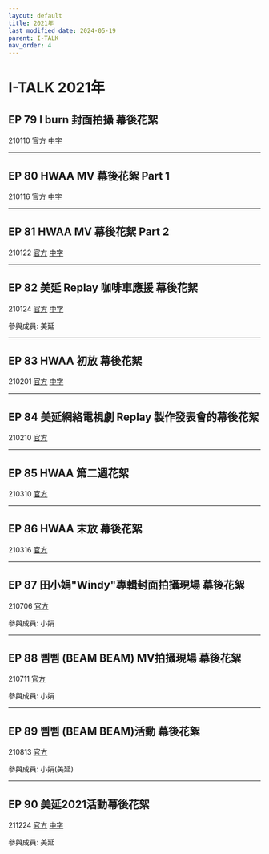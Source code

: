 ```yaml
---
layout: default
title: 2021年
last_modified_date: 2024-05-19
parent: I-TALK
nav_order: 4
---
```


# I-TALK 2021年

## EP 79 I burn 封面拍攝 幕後花絮

210110 [官方](https://www.youtube.com/watch?v=QTaC9QjUlNo) [中字](https://www.bilibili.com/video/BV1sy4y127C1)

---

## EP 80 HWAA MV 幕後花絮 Part 1

210116 [官方](https://www.youtube.com/watch?v=ANhubXC-hSg) [中字](https://www.bilibili.com/video/BV13f4y1k7Yj)

---

## EP 81 HWAA MV 幕後花絮 Part 2

210122 [官方](https://www.youtube.com/watch?v=NtmzLugaJDQ) [中字](https://www.bilibili.com/video/BV1vN411d7vK)

---

## EP 82 美延 Replay 咖啡車應援 幕後花絮

210124 [官方](https://www.youtube.com/watch?v=rQAUm0rJWDE) [中字](https://www.bilibili.com/video/BV1fo4y1o7g7)

參與成員: 美延

---

## EP 83 HWAA 初放 幕後花絮

210201 [官方](https://www.youtube.com/watch?v=HBzPLYWmBEw) [中字](https://www.bilibili.com/video/BV1cy4y1Y7Pe)

---

## EP 84 美延網絡電視劇 Replay 製作發表會的幕後花絮

210210 [官方](https://www.youtube.com/watch?v=PmYtROm07Ac)

---

## EP 85 HWAA 第二週花絮

210310 [官方](https://www.youtube.com/watch?v=MUEo_-WYX-Q)

---

## EP 86 HWAA 末放 幕後花絮

210316 [官方](https://www.youtube.com/watch?v=hhiK2nbnrs4)

---

## EP 87 田小娟"Windy"專輯封面拍攝現場 幕後花絮

210706 [官方](https://www.youtube.com/watch?v=jN4xMjrfIi8)

參與成員: 小娟

---

## EP 88 삠삠 (BEAM BEAM) MV拍攝現場 幕後花絮

210711 [官方](https://www.youtube.com/watch?v=X3NAUy7EjHQ)

參與成員: 小娟

---

## EP 89 삠삠 (BEAM BEAM)活動 幕後花絮

210813 [官方](https://www.youtube.com/watch?v=-L4QCCMYjgE)

參與成員: 小娟(美延)

---

## EP 90 美延2021活動幕後花絮

211224 [官方](https://www.youtube.com/watch?v=pHZM7O87zoE) [中字](https://www.bilibili.com/video/BV1JY411p7dN)

參與成員: 美延
